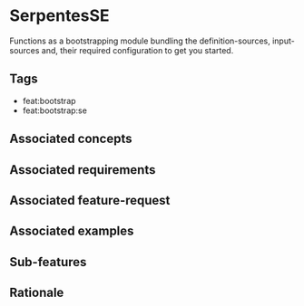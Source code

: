 # SerpentesSE

Functions as a bootstrapping module bundling the definition-sources, input-sources and, their required configuration to get you started.

## Tags

- feat:bootstrap
- feat:bootstrap:se

## Associated concepts

## Associated requirements

## Associated feature-request

## Associated examples

## Sub-features

## Rationale